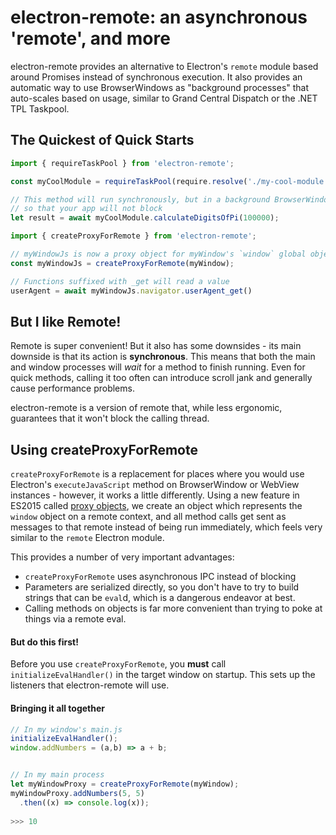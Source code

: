 # electron-remote: an asynchronous 'remote', and more

electron-remote provides an alternative to Electron's `remote` module based around Promises instead of synchronous execution. It also provides an automatic way to use BrowserWindows as "background processes" that auto-scales based on usage, similar to Grand Central Dispatch or the .NET TPL Taskpool.

## The Quickest of Quick Starts

```js
import { requireTaskPool } from 'electron-remote';

const myCoolModule = requireTaskPool(require.resolve('./my-cool-module'));

// This method will run synchronously, but in a background BrowserWindow process
// so that your app will not block
let result = await myCoolModule.calculateDigitsOfPi(100000);
```

```js
import { createProxyForRemote } from 'electron-remote';

// myWindowJs is now a proxy object for myWindow's `window` global object
const myWindowJs = createProxyForRemote(myWindow);

// Functions suffixed with _get will read a value
userAgent = await myWindowJs.navigator.userAgent_get()
```

## But I like Remote!

Remote is super convenient! But it also has some downsides - its main downside is that its action is **synchronous**. This means that both the main and window processes will _wait_ for a method to finish running. Even for quick methods, calling it too often can introduce scroll jank and generally cause performance problems. 

electron-remote is a version of remote that, while less ergonomic, guarantees that it won't block the calling thread.

## Using createProxyForRemote

`createProxyForRemote` is a replacement for places where you would use Electron's `executeJavaScript` method on BrowserWindow or WebView instances - however, it works a little differently. Using a new feature in ES2015 called [proxy objects](), we create an object which represents the `window` object on a remote context, and all method calls get sent as messages to that remote instead of being run immediately, which feels very similar to the `remote` Electron module.

This provides a number of very important advantages:

* `createProxyForRemote` uses asynchronous IPC instead of blocking
* Parameters are serialized directly, so you don't have to try to build strings that can be `eval`d, which is a dangerous endeavor at best.
* Calling methods on objects is far more convenient than trying to poke at things via a remote eval.

#### But do this first!

Before you use `createProxyForRemote`, you **must** call `initializeEvalHandler()` in the target window on startup. This sets up the listeners that electron-remote will use.

#### Bringing it all together

```js
// In my window's main.js
initializeEvalHandler();
window.addNumbers = (a,b) => a + b;


// In my main process
let myWindowProxy = createProxyForRemote(myWindow);
myWindowProxy.addNumbers(5, 5)
  .then((x) => console.log(x));
  
>>> 10
```
